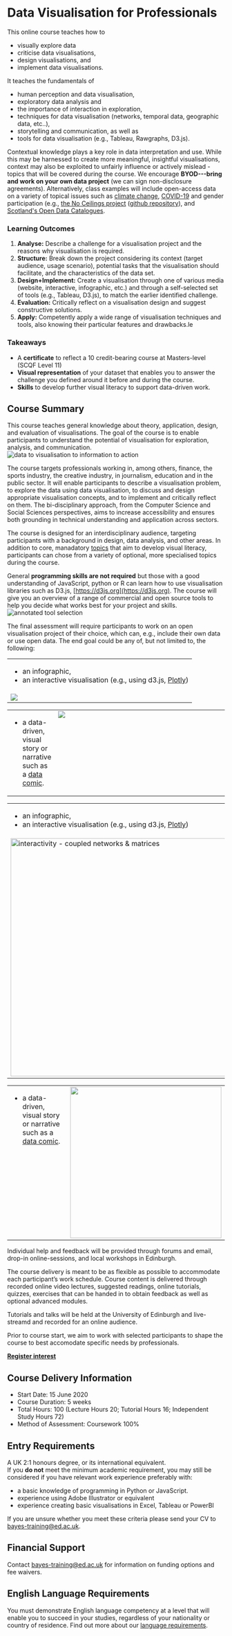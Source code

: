 # Data Visualisation for Professionals

This online course teaches how to
* visually explore data
* criticise data visualisations, 
* design visualisations, and 
* implement data visualisations. 

It teaches the fundamentals of 
* human perception and data visualisation, 
* exploratory data analysis and 
* the importance of interaction in exploration, 
* techniques for data visualisation (networks, temporal data, geographic data, etc..), 
* storytelling and communication, as well as 
* tools for data visualisation (e.g., Tableau, Rawgraphs, D3.js).

Contextual knowledge plays a key role in data interpretation and use. While this may be harnessed to create more meaningful, insightful visualisations, context may also be exploited to unfairly influence or actively mislead - topics that will be covered during the course. We encourage **BYOD---bring and work on your own data project** (we can sign non-disclosure agreements). Alternatively, class examples will include open-access data on a variety of topical issues such as [climate change](https://climateknowledgeportal.worldbank.org), [COVID-19](https://github.com/CSSEGISandData/COVID-19) and gender participation (e.g., [the No Ceilings project](http://www.noceilings.org/about) ([github repository](https://github.com/fathominfo/noceilings-data)), and [Scotland's Open Data Catalogues](http://okfnscot.github.io/open-data-scotland).

### Learning Outcomes
1. **Analyse:** Describe a challenge for a visualisation project and the reasons why visualisation is required. 
2. **Structure:** Break down the project considering its context (target audience, usage scenario), potential tasks that the visualisation should facilitate, and the characteristics of the data set.
3. **Design+Implement:** Create a visualisation through one of various media (website, interactive, infographic, etc.) and through a self-selected set of tools (e.g., Tableau, D3.js), to match the earlier identified challenge.
4. **Evaluation:** Critically reflect on a visualisation design and suggest constructive solutions. 
5. **Apply:** Competently apply a wide range of visualisation techniques and tools, also knowing their particular features and drawbacks.le

### Takeaways 
* A **certificate** to reflect a 10 credit-bearing course at Masters-level (SCQF Level 11)
* **Visual representation** of your dataset that enables you to answer the challenge you defined around it before and during the course.
* **Skills** to develop further visual literacy to support data-driven work.

## Course Summary

This course teaches general knowledge about theory, application, design, and evaluation of visualisations. The goal of the course is to enable participants to understand the potential of visualisation for exploration, analysis, and communication.  
<img src = "images/data_to_vis_to_action.png" alt = "data to visualisation to information to action"></img>

The course targets professionals working in, among others, finance, the sports industry, the creative industry, in journalism, education and in the public sector. It will enable participants to describe a visualisation problem, to explore the data using data visualisation, to discuss and design appropriate visualisation concepts, and to implement and critically reflect on them. The bi-disciplinary approach, from the Computer Science and Social Sciences perspectives, aims to increase accessibility and ensures both grounding in technical understanding and application across sectors.  

The course is designed for an interdisciplinary audience, targeting participants with a background in design, data analysis, and other areas. In addition to core, manadatory [topics](./content.html) that aim to develop visual literacy, participants can chose from a variety of optional, more specialised topics during the course.

General __programming skills are not required__ but those with a good understanding of JavaScript, python or R can learn how to use visualisation libraries such as D3.js, [https://d3js.org](https://d3js.org). The course will give you an overview of a range of commercial and open source tools to help you decide what works best for your project and skills.  
<img src = "images/tools_bcg_matrix.png" alt = "annotated tool selection"></img>

The final assessment will require participants to work on an open visualisation project of their choice, which can, e.g., include their own data or use open data. The end goal could be any of, but not limited to, the following: 

<table>
  <tr>
    <td style="vertical-align:top;">
      <ul>
        <li>an infographic, </li>
        <li>an interactive visualisation (e.g., using d3.js, <a href="https://plot.ly">Plotly</a>) </li>
      </ul>
    </td>
  </tr><tr>
    <td style="vertical-align:top;"><img src="images/interactivity.png"/></td>
  </tr>
</table>

<table>
  <tr>
    <td style = "vertical-align:top;">
      <ul>
        <li>a data-driven, visual story or narrative such as a <a href="http://datacomics.net">data comic</a>.</li>
      </ul>
    </td>
    <td style="vertical-align:top;width:400px;"><img src="images/visual_storytelling.png"/></td>
  </tr>
</table>

<table>
  <tr>
    <td style = "vertical-align:top;" colspan = "2">
      <ul>
        <li>an infographic, </li>
        <li>an interactive visualisation (e.g., using d3.js, <a href="https://plot.ly">Plotly</a>) </li>
      </ul>
    </td>
  </tr><tr>
    <td  style = "horizontal-align:center;" colspan = "2"><img src = "images/interactivity.png" alt = "interactivity - coupled networks &amp; matrices" width = 550></img>
    </td>
  </tr>
</table>
<table>
  <tr>
    <td style = "vertical-align:top;">
      <ul>
        <li>a data-driven, visual story or narrative such as a <a href="http://datacomics.net">data comic</a>.</li>
      </ul>
    </td>
    <td style = "vertical-align:center; width:150px;"><img src = "images/visual_storytelling.png" width = 350></img></td>
  </tr>
</table>

Individual help and feedback will be provided through forums and email, drop-in online-sessions, and local workshops in Edinburgh. 

The course delivery is meant to be as flexible as possible to accommodate each participant’s work schedule. Course content is delivered through recorded online video lectures, suggested readings, online tutorials, quizzes, exercises that can be handed in to obtain feedback as well as optional advanced modules.

Tutorials and talks will be held at the University of Edinburgh and live-streamd and recorded for an online audience. 

Prior to course start, we aim to work with selected participants to shape the course to best accomodate specific needs by professionals. 


__[Register interest](https://www.ed.ac.uk/bayes/about-us/our-work/education/workforce-development/courses/data-visualisation/register-your-interest)__

## Course Delivery Information
* Start Date: 15 June 2020
* Course Duration: 5 weeks
* Total Hours: 100 (Lecture Hours 20; Tutorial Hours 16; Independent Study Hours 72) 
* Method of Assessment: Coursework 100%

## Entry Requirements
A UK 2:1 honours degree, or its international equivalent.  
If you __do not__ meet the minimum academic requirement, you may still be considered if you have relevant work experience preferably with:

* a basic knowledge of programming in Python or JavaScript.
* experience using Adobe Illustrator or equivalent
* experience creating basic visualisations in Excel, Tableau or PowerBI

If you are unsure whether you meet these criteria please send your CV to [bayes-training@ed.ac.uk](bayes-training@ed.ac.uk).

## Financial Support
Contact [bayes-training@ed.ac.uk](bayes-training@ed.ac.uk) for information on funding options and fee waivers.

## English Language Requirements
You must demonstrate English language competency at a level that will enable you to succeed in your studies, regardless of your nationality or country of residence.
Find out more about our [language requirements](http://www.edin.ac/pgdf-english).
